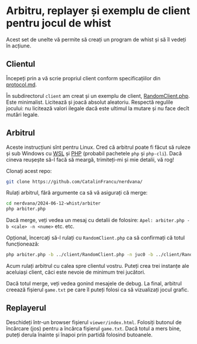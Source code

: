 # Arbitru, replayer și exemplu de client pentru jocul de whist

Acest set de unelte vă permite să creați un program de whist și să îl vedeți în acțiune.

## Clientul

Începeți prin a vă scrie propriul client conform specificațiilor din [protocol.md](protocol.md).

În subdirectorul `client` am creat și un exemplu de client, [RandomClient.php](client/RandomClient.php). Este minimalist. Licitează și joacă absolut aleatoriu. Respectă regulile jocului: nu licitează valori ilegale dacă este ultimul la mutare și nu face decît mutări legale.

## Arbitrul

Aceste instrucțiuni sînt pentru Linux. Cred că arbitrul poate fi făcut să ruleze și sub Windows cu [WSL](https://learn.microsoft.com/en-us/windows/wsl/install) și [PHP](https://ubuntu.com/server/docs/how-to-install-and-configure-php) (probabil pachetele `php` și `php-cli`). Dacă cineva reușește să-l facă să meargă, trimiteți-mi și mie detalii, vă rog!

Clonați acest repo:

```bash
git clone https://github.com/CatalinFrancu/nerdvana/
```

Rulați arbitrul, fără argumente ca să vă asigurați că merge:

```bash
cd nerdvana/2024-06-12-whist/arbiter
php arbiter.php
```

Dacă merge, veți vedea un mesaj cu detalii de folosire: `Apel: arbiter.php -b <cale> -n <nume>` etc. etc.

Opțional, încercați să-l rulați cu `RandomClient.php` ca să confirmați că totul funcționează:

```bash
php arbiter.php -b ../client/RandomClient.php -n juc0 -b ../client/RandomClient.php -n juc1 -b ../client/RandomClient.php -n juc2
```

Acum rulați arbitrul cu calea spre clientul vostru. Puteți crea trei instanțe ale aceluiași client, căci este nevoie de minimum trei jucători.

Dacă totul merge, veți vedea gonind mesajele de debug. La final, arbitrul creează fișierul `game.txt` pe care îl puteți folosi ca să vizualizați jocul grafic.

## Replayerul

Deschideți într-un browser fișierul `viewer/index.html`. Folosiți butonul de încărcare (jos) pentru a încărca fișierul `game.txt`. Dacă totul a mers bine, puteți derula înainte și înapoi prin partidă folosind butoanele.


